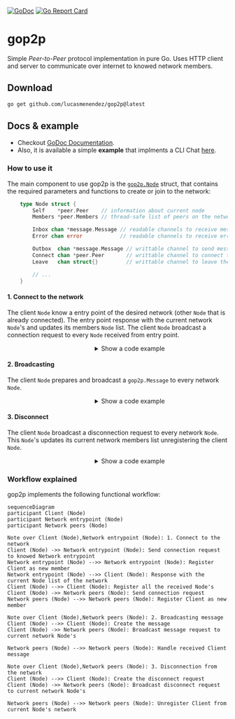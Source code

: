 [![GoDoc](https://godoc.org/github.com/lucasmenendez/gop2p?status.svg)](https://godoc.org/github.com/lucasmenendez/gop2p) [![Go Report Card](https://goreportcard.com/badge/github.com/lucasmenendez/gop2p)](https://goreportcard.com/report/github.com/lucasmenendez/gop2p)

# gop2p
Simple *Peer-to-Peer* protocol implementation in pure Go. Uses HTTP client and server to communicate over internet to knowed network members.

## Download
```bash
go get github.com/lucasmenendez/gop2p@latest
```

## Docs & example
- Checkout [GoDoc Documentation](https://godoc.org/github.com/lucasmenendez/gop2p).
- Also, it is available a simple **example** that implments a CLI Chat [here](example/cli-chat/).

### How to use it
The main component to use gop2p is the [`gop2p.Node`](node/node.go) struct, that contains the required parameters and functions to create or join to the network:

```go
    type Node struct {
        Self    *peer.Peer    // information about current node
        Members *peer.Members // thread-safe list of peers on the network

        Inbox chan *message.Message // readable channels to receive messages
        Error chan error            // readable channels to receive errors

        Outbox  chan *message.Message // writtable channel to send messages
        Connect chan *peer.Peer       // writtable channel to connect to a Peer
        Leave   chan struct{}         // writtable channel to leave the network

        // ...
    }
```

#### 1. Connect to the network
The client `Node` know a entry point of the desired network (other `Node` that is already connected). The entry point response with the current network `Node`'s and updates its members `Node` list. The client `Node` broadcast a connection request to every `Node` received from entry point.

<details>
<summary style="padding-left: 5vh">Show a code example</summary>

```go
package main

import (
	"log"

	"github.com/lucasmenendez/gop2p/node"
	"github.com/lucasmenendez/gop2p/message"
	"github.com/lucasmenendez/gop2p/peer"
)

func main() {
    // Init a new Node
    self := peer.Me(5001)
    // [FOR REMOTE CLIENT] self := peer.New("0.0.0.0", 5001)
    node := node.New(self) // Local Node
    defer node.Wait()

    // Connect to a network putting the entrypoint peer into the Node.Connect
    // channel
    node.Connect <- peer.Me(5000) // Local entry point Node
    // [REMOTE ENTRYPOINT] node.Connect <- peer.New("192.68.1.43", 5000)

    // Print incoming messages and errors. Every incoming message is populated
    // through Node.Inbox, and every error channel that occurs trough Node.Error
    // channel
    var logger = log.New(os.Stdout, "", 0)
    go func() {
        for {
            select {
            case msg := <-node.Inbox:
                logger.Printf("[%s] -> %s\n", msg.From.String(), string(msg.Data))
            case err := <-node.Error:
                logger.Fatalln(err)
            }
        }
    }()

    // ...
}
```
</details>

#### 2. Broadcasting 
The client `Node` prepares and broadcast a `gop2p.Message` to every network `Node`.

<details>
<summary style="padding-left: 5vh">Show a code example</summary>

```go
package main

import (
	"log"

	"github.com/lucasmenendez/gop2p"
	"github.com/lucasmenendez/gop2p/message"
	"github.com/lucasmenendez/gop2p/peer"
)

func main() {
    // ...

    // Create a []byte message
    var data = []byte("Hello network!")
    // Create a message with Node.Self information as sender and the created 
    // data
    var msg = new(message.Message).SetFrom(node.Self).SetData(data)
    // Broadcast the message to the network putting it into the Node.Outbox 
    // channel
    node.Outbox <- msg

    // ...
}
```
</details>

#### 3. Disconnect 
The client `Node` broadcast a disconnection request to every network `Node`. This `Node`'s updates its current network members list unregistering the client `Node`.

<details>
<summary style="padding-left: 5vh">Show a code example</summary>

```go
package main

import (
	"log"

	"github.com/lucasmenendez/gop2p"
	"github.com/lucasmenendez/gop2p/message"
	"github.com/lucasmenendez/gop2p/peer"
)

func main() {
    // ...

    // Close the Node.Leave channel to disconnect from the network
    close(node.Leave)
}
```

</details>

### Workflow explained

gop2p implements the following functional workflow:

```mermaid
sequenceDiagram
participant Client (Node)
participant Network entrypoint (Node)
participant Network peers (Node)

Note over Client (Node),Network entrypoint (Node): 1. Connect to the network
Client (Node) ->> Network entrypoint (Node): Send connection request to knowed Network entrypoint
Network entrypoint (Node) -->> Network entrypoint (Node): Register Client as new member
Network entrypoint (Node) -->> Client (Node): Response with the current Node list of the network
Client (Node) -->> Client (Node): Register all the received Node's
Client (Node) ->> Network peers (Node): Send connection request
Network peers (Node) -->> Network peers (Node): Register Client as new member

Note over Client (Node),Network peers (Node): 2. Broadcasting message
Client (Node) -->> Client (Node): Create the message
Client (Node) ->> Network peers (Node): Broadcast message request to current network Node's

Network peers (Node) -->> Network peers (Node): Handle received Client message

Note over Client (Node),Network peers (Node): 3. Disconnection from the network
Client (Node) -->> Client (Node): Create the disconnect request
Client (Node) ->> Network peers (Node): Broadcast disconnect request to current network Node's

Network peers (Node) -->> Network peers (Node): Unregister Client from current Node's network
```